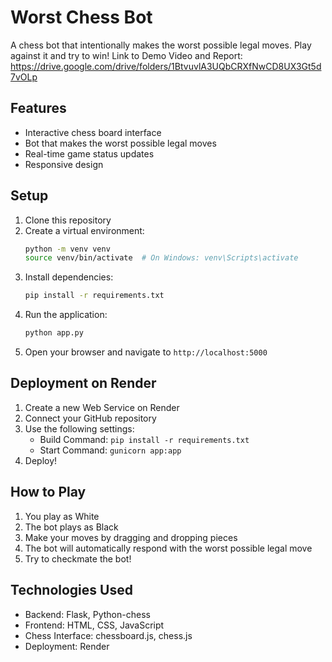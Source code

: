 # Worst Chess Bot

A chess bot that intentionally makes the worst possible legal moves. Play against it and try to win!
Link to Demo Video and Report: https://drive.google.com/drive/folders/1BtvuvlA3UQbCRXfNwCD8UX3Gt5d7vOLp

## Features

- Interactive chess board interface
- Bot that makes the worst possible legal moves
- Real-time game status updates
- Responsive design

## Setup

1. Clone this repository
2. Create a virtual environment:
   ```bash
   python -m venv venv
   source venv/bin/activate  # On Windows: venv\Scripts\activate
   ```
3. Install dependencies:
   ```bash
   pip install -r requirements.txt
   ```
4. Run the application:
   ```bash
   python app.py
   ```
5. Open your browser and navigate to `http://localhost:5000`

## Deployment on Render

1. Create a new Web Service on Render
2. Connect your GitHub repository
3. Use the following settings:
   - Build Command: `pip install -r requirements.txt`
   - Start Command: `gunicorn app:app`
4. Deploy!

## How to Play

1. You play as White
2. The bot plays as Black
3. Make your moves by dragging and dropping pieces
4. The bot will automatically respond with the worst possible legal move
5. Try to checkmate the bot!

## Technologies Used

- Backend: Flask, Python-chess
- Frontend: HTML, CSS, JavaScript
- Chess Interface: chessboard.js, chess.js
- Deployment: Render
